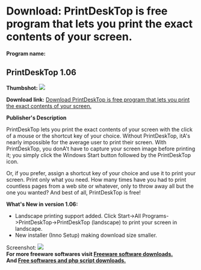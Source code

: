 # Download: PrintDeskTop is free program that lets you print the exact contents of your screen.

**Program name:**

## PrintDeskTop 1.06

  
**Thumbshot:** ![](http://www.freewarefiles.com/screenshot/print_desktop_md.gif)   
  
**Download link:** [Download PrintDeskTop is free program that lets you print the exact contents of your screen.](http://freesoftwares.boysofts.com/PrintDeskTop_program_6651.html)  
  


**Publisher's Description**  
  


PrintDeskTop lets you print the exact contents of your screen with the click of a mouse or the shortcut key of your choice. Without PrintDeskTop, itA's nearly impossible for the average user to print their screen. With PrintDeskTop, you donA't have to capture your screen image before printing it; you simply click the Windows Start button followed by the PrintDeskTop icon. 

Or, if you prefer, assign a shortcut key of your choice and use it to print your screen. Print only what you need. How many times have you had to print countless pages from a web site or whatever, only to throw away all but the one you wanted? And best of all, PrintDeskTop is free! 

**What's New in version 1.06:**

  * Landscape printing support added. Click Start->All Programs->PrintDeskTop->PrintDeskTop (landscape) to print your screen in landscape. 
  * New installer (Inno Setup) making download size smaller. 

  
  
Screenshot: ![](http://www.freewarefiles.com/screenshot/print_desktop.gif)   
**For more freeware softwares visit [Freeware software downloads.](http://freesoftwares.boysofts.com/)**   
**And [Free softwares and php script downloads.](http://www.boysofts.com/)**
